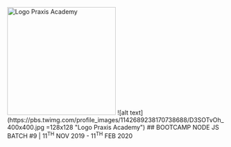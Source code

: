 <img src="https://pbs.twimg.com/profile_images/1142689238170738688/D3SOTvOh_400x400.jpg" alt="Logo Praxis Academy" width="250" height="250">
![alt text](https://pbs.twimg.com/profile_images/1142689238170738688/D3SOTvOh_400x400.jpg =128x128 "Logo Praxis Academy")
## BOOTCAMP NODE JS BATCH #9 | 11<sup>TH</sup> NOV 2019 - 11<sup>TH</sup> FEB 2020
